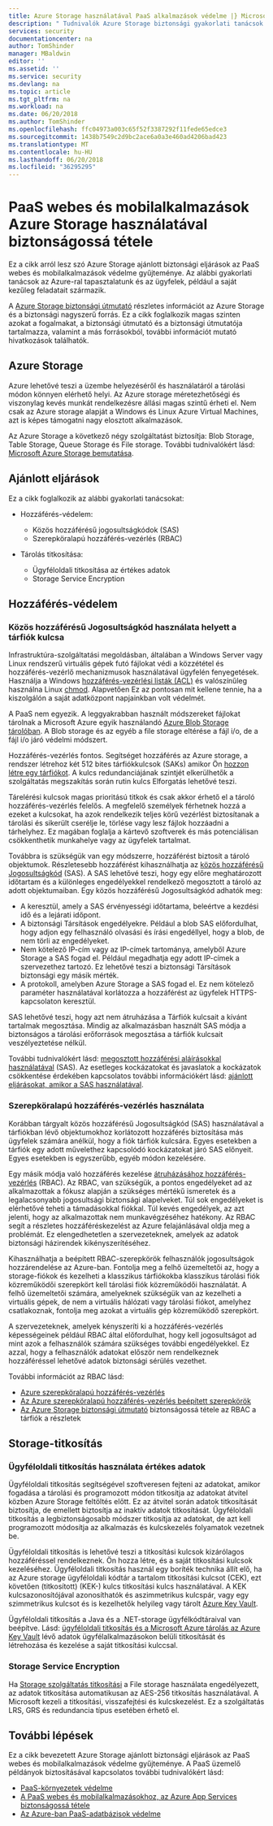 ```yaml
---
title: Azure Storage használatával PaaS alkalmazások védelme |} Microsoft Docs
description: " Tudnivalók Azure Storage biztonsági gyakorlati tanácsok a PaaS webes és mobilalkalmazásokhoz biztonságossá tételéhez. "
services: security
documentationcenter: na
author: TomShinder
manager: MBaldwin
editor: ''
ms.assetid: ''
ms.service: security
ms.devlang: na
ms.topic: article
ms.tgt_pltfrm: na
ms.workload: na
ms.date: 06/20/2018
ms.author: TomShinder
ms.openlocfilehash: ffc04973a003c65f52f3387292f11fede65edce3
ms.sourcegitcommit: 1438b7549c2d9bc2ace6a0a3e460ad4206bad423
ms.translationtype: MT
ms.contentlocale: hu-HU
ms.lasthandoff: 06/20/2018
ms.locfileid: "36295295"
---
```

# <a name="securing-paas-web-and-mobile-applications-using-azure-storage"></a>PaaS webes és mobilalkalmazások Azure Storage használatával biztonságossá tétele

Ez a cikk arról lesz szó Azure Storage ajánlott biztonsági eljárások az PaaS webes és mobilalkalmazások védelme gyűjteménye. Az alábbi gyakorlati tanácsok az Azure-ral tapasztalatunk és az ügyfelek, például a saját kezűleg feladatait származik.

A [Azure Storage biztonsági útmutató](../storage/common/storage-security-guide.md) részletes információt az Azure Storage és a biztonsági nagyszerű forrás.  Ez a cikk foglalkozik magas szinten azokat a fogalmakat, a biztonsági útmutató és a biztonsági útmutatója tartalmazza, valamint a más forrásokból, további információt mutató hivatkozások találhatók.

## <a name="azure-storage"></a>Azure Storage

Azure lehetővé teszi a üzembe helyezéséről és használatáról a tárolási módon könnyen elérhető helyi. Az Azure storage méretezhetőségi és viszonylag kevés munkát rendelkezésre állási magas szintű érheti el. Nem csak az Azure storage alapját a Windows és Linux Azure Virtual Machines, azt is képes támogatni nagy elosztott alkalmazások.

Az Azure Storage a következő négy szolgáltatást biztosítja: Blob Storage, Table Storage, Queue Storage és File storage. További tudnivalókért lásd: [Microsoft Azure Storage bemutatása](../storage/storage-introduction.md).

## <a name="best-practices"></a>Ajánlott eljárások

Ez a cikk foglalkozik az alábbi gyakorlati tanácsokat:

- Hozzáférés-védelem:
   - Közös hozzáférésű jogosultságkódok (SAS)
   - Szerepköralapú hozzáférés-vezérlés (RBAC)

- Tárolás titkosítása:
   - Ügyféloldali titkosítása az értékes adatok
   - Storage Service Encryption

## <a name="access-protection"></a>Hozzáférés-védelem

### <a name="use-shared-access-signature-instead-of-a-storage-account-key"></a>Közös hozzáférésű Jogosultságkód használata helyett a tárfiók kulcsa

Infrastruktúra-szolgáltatási megoldásban, általában a Windows Server vagy Linux rendszerű virtuális gépek futó fájlokat védi a közzététel és hozzáférés-vezérlő mechanizmusok használatával ügyfelén fenyegetések. Használja a Windows [hozzáférés-vezérlési listák (ACL)](../virtual-network/virtual-networks-acl.md) és valószínűleg használna Linux [chmod](https://en.wikipedia.org/wiki/Chmod). Alapvetően Ez az pontosan mit kellene tennie, ha a kiszolgálón a saját adatközpont napjainkban volt védelmét.

A PaaS nem egyezik. A leggyakrabban használt módszereket fájlokat tárolnak a Microsoft Azure egyik használandó [Azure Blob Storage tárolóban](../storage/storage-dotnet-how-to-use-blobs.md). A Blob storage és az egyéb a file storage eltérése a fájl i/o, de a fájl i/o járó védelmi módszert.

Hozzáférés-vezérlés fontos. Segítséget hozzáférés az Azure storage, a rendszer létrehoz két 512 bites tárfiókkulcsok (SAKs) amikor Ön [hozzon létre egy tárfiókot](../storage/common/storage-create-storage-account.md). A kulcs redundanciájának szintjét elkerülhetők a szolgáltatás megszakítás során rutin kulcs Elforgatás lehetővé teszi.

Tárelérési kulcsok magas prioritású titkok és csak akkor érhető el a tároló hozzáférés-vezérlés felelős. A megfelelő személyek férhetnek hozzá a ezeket a kulcsokat, ha azok rendelkezik teljes körű vezérlést biztosítanak a tárolási és sikerült cserélje le, törlése vagy lesz fájlok hozzáadni a tárhelyhez. Ez magában foglalja a kártevő szoftverek és más potenciálisan csökkenthetik munkahelye vagy az ügyfelek tartalmat.

Továbbra is szükségük van egy módszerre, hozzáférést biztosít a tároló objektumok. Részletesebb hozzáférést kihasználhatja az [közös hozzáférésű Jogosultságkód](../storage/common/storage-dotnet-shared-access-signature-part-1.md) (SAS). A SAS lehetővé teszi, hogy egy előre meghatározott időtartam és a különleges engedélyekkel rendelkező megosztott a tároló az adott objektumaiban. Egy közös hozzáférésű Jogosultságkód adhatók meg:

- A keresztül, amely a SAS érvényességi időtartama, beleértve a kezdési idő és a lejárati időpont.
- A biztonsági Társítások engedélyekre. Például a blob SAS előfordulhat, hogy adjon egy felhasználó olvasási és írási engedéllyel, hogy a blob, de nem törli az engedélyeket.
- Nem kötelező IP-cím vagy az IP-címek tartománya, amelyből Azure Storage a SAS fogad el. Például megadhatja egy adott IP-címek a szervezethez tartozó. Ez lehetővé teszi a biztonsági Társítások biztonsági egy másik mérték.
- A protokoll, amelyben Azure Storage a SAS fogad el. Ez nem kötelező paraméter használatával korlátozza a hozzáférést az ügyfelek HTTPS-kapcsolaton keresztül.

SAS lehetővé teszi, hogy azt nem átruházása a Tárfiók kulcsait a kívánt tartalmak megosztása. Mindig az alkalmazásban használt SAS módja a biztonságos a tárolási erőforrások megosztása a tárfiók kulcsait veszélyeztetése nélkül.

További tudnivalókért lásd: [megosztott hozzáférési aláírásokkal használatával](../storage/common/storage-dotnet-shared-access-signature-part-1.md) (SAS). Az esetleges kockázatokat és javaslatok a kockázatok csökkentése érdekében kapcsolatos további információkért lásd: [ajánlott eljárásokat, amikor a SAS használatával](../storage/common/storage-dotnet-shared-access-signature-part-1.md).

### <a name="use-role-based-access-control"></a>Szerepköralapú hozzáférés-vezérlés használata

Korábban tárgyalt közös hozzáférésű Jogosultságkód (SAS) használatával a tárfiókban lévő objektumokhoz korlátozott hozzáférés biztosítása más ügyfelek számára anélkül, hogy a fiók tárfiók kulcsára. Egyes esetekben a tárfiók egy adott művelethez kapcsolódó kockázatokat járó SAS előnyeit. Egyes esetekben is egyszerűbb, egyéb módon kezelésére.

Egy másik módja való hozzáférés kezelése [átruházásához hozzáférés-vezérlés](../role-based-access-control/overview.md) (RBAC). Az RBAC, van szükségük, a pontos engedélyeket ad az alkalmazottak a fókusz alapján a szükséges mértékű ismeretek és a legalacsonyabb jogosultsági biztonsági alapelveket. Túl sok engedélyeket is elérhetővé teheti a támadásokkal fiókkal. Túl kevés engedélyek, az azt jelenti, hogy az alkalmazottak nem munkavégzéséhez hatékony. Az RBAC segít a részletes hozzáféréskezelést az Azure felajánlásával oldja meg a problémát. Ez elengedhetetlen a szervezeteknek, amelyek az adatok biztonsági házirendek kikényszerítéséhez.

Kihasználhatja a beépített RBAC-szerepkörök felhasználók jogosultságok hozzárendelése az Azure-ban. Fontolja meg a felhő üzemeltetői az, hogy a storage-fiókok és kezelheti a klasszikus tárfiókokba klasszikus tárolási fiók közreműködői szerepkört kell tárolási fiók közreműködői használatát. A felhő üzemeltetői számára, amelyeknek szükségük van az kezelheti a virtuális gépek, de nem a virtuális hálózati vagy tárolási fiókot, amelyhez csatlakoznak, fontolja meg azokat a virtuális gép közreműködő szerepkört.

A szervezeteknek, amelyek kényszeríti ki a hozzáférés-vezérlés képességeinek például RBAC által előfordulhat, hogy kell jogosultságot ad mint azok a felhasználók számára szükséges további engedélyekkel. Ez azzal, hogy a felhasználók adatokat először nem rendelkeznek hozzáféréssel lehetővé adatok biztonsági sérülés vezethet.

További információt az RBAC lásd:

- [Azure szerepköralapú hozzáférés-vezérlés](../role-based-access-control/role-assignments-portal.md)
- [Az Azure szerepköralapú hozzáférés-vezérlés beépített szerepkörök](../role-based-access-control/built-in-roles.md)
- [Az Azure Storage biztonsági útmutató](../storage/common/storage-security-guide.md) biztonságossá tétele az RBAC a tárfiók a részletek

## <a name="storage-encryption"></a>Storage-titkosítás

### <a name="use-client-side-encryption-for-high-value-data"></a>Ügyféloldali titkosítás használata értékes adatok

Ügyféloldali titkosítás segítségével szoftveresen fejteni az adatokat, amikor fogadása a tárolási és programozott módon titkosítja az adatokat átvitel közben Azure Storage feltöltés előtt.  Ez az átvitel során adatok titkosítását biztosítja, de emellett biztosítja az inaktív adatok titkosítását.  Ügyféloldali titkosítás a legbiztonságosabb módszer titkosítja az adatokat, de azt kell programozott módosítja az alkalmazás és kulcskezelés folyamatok vezetnek be.

Ügyféloldali titkosítás is lehetővé teszi a titkosítási kulcsok kizárólagos hozzáféréssel rendelkeznek.  Ön hozza létre, és a saját titkosítási kulcsok kezeléséhez.  Ügyféloldali titkosítás használ egy boríték technika állít elő, ha az Azure storage ügyféloldali kódtár a tartalom titkosítási kulcsot (CEK), ezt követően (titkosított) (KEK-) kulcs titkosítási kulcs használatával. A KEK kulcsazonosítójával azonosíthatók és aszimmetrikus kulcspár, vagy egy szimmetrikus kulcsot és is kezelhetők helyileg vagy tárolt [Azure Key Vault](../key-vault/key-vault-whatis.md).

Ügyféloldali titkosítás a Java és a .NET-storage ügyfélkódtáraival van beépítve.  Lásd: [ügyféloldali titkosítás és a Microsoft Azure tárolás az Azure Key Vault](../storage/storage-client-side-encryption.md) lévő adatok ügyfélalkalmazásokon belüli titkosítását és létrehozása és kezelése a saját titkosítási kulccsal.

### <a name="storage-service-encryption"></a>Storage Service Encryption

Ha [Storage szolgáltatás titkosítási](../storage/storage-service-encryption.md) a File storage használata engedélyezett, az adatok titkosítása automatikusan az AES-256 titkosítás használatával. A Microsoft kezeli a titkosítási, visszafejtési és kulcskezelést. Ez a szolgáltatás LRS, GRS és redundancia típus esetében érhető el.

## <a name="next-steps"></a>További lépések

Ez a cikk bevezetett Azure Storage ajánlott biztonsági eljárások az PaaS webes és mobilalkalmazások védelme gyűjteménye. A PaaS üzemelő példányok biztosításával kapcsolatos további tudnivalókért lásd:

- [PaaS-környezetek védelme](security-paas-deployments.md)
- [A PaaS webes és mobilalkalmazásokhoz, az Azure App Services biztonságossá tétele](security-paas-applications-using-app-services.md)
- [Az Azure-ban PaaS-adatbázisok védelme](security-paas-applications-using-sql.md)
